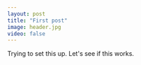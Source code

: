 ```yaml
---
layout: post
title: "First post"
image: header.jpg
video: false
---
```


Trying to set this up. Let's see if this works.
